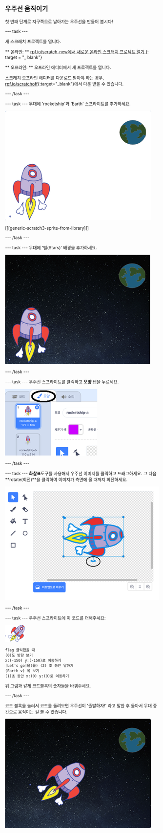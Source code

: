 ## 우주선 움직이기

첫 번째 단계로 지구쪽으로 날아가는 우주선을 만들어 봅시다!

\--- task \---

새 스크래치 프로젝트를 엽니다.

** 온라인: ** [ rpf.io/scratch-new에서 새로운 온라인 스크래치 프로젝트 열기 ](http://rpf.io/scratchon) {: target = "_ blank"}

** 오프라인: ** 오프라인 에디터에서 새 프로젝트를 엽니다.

스크래치 오프라인 에디터를 다운로드 받아야 하는 경우, [rpf.io/scratchoff](http://rpf.io/scratchoff){:target="_blank"}에서 다운 받을 수 있습니다.

\--- /task \---

\--- task \--- 무대에 'rocketship'과 'Earth' 스프라이트를 추가하세요.

![우주선과 지구 스프라이트](images/space-sprites.png)

[[[generic-scratch3-sprite-from-library]]]

\--- /task \---

\--- task \--- 무대에 '별(Stars)' 배경을 추가하세요.

![우주 배경](images/space-backdrop.png)

\--- /task \---

\--- task \--- 우주선 스프라이트를 클릭하고 **모양** 탭을 누르세요.

![스프라이트 의상](images/space-costume.png)

\--- /task \---

\--- task \--- **화살표**도구를 사용해서 우주선 이미지를 클릭하고 드래그하세요. 그 다음 **rotate(회전)**을 클릭하여 이미지가 측면에 올 때까지 회전하세요.

![의상 회전](images/space-rotate.png)

\--- /task \---

\--- task \--- 우주선 스프라이트에 이 코드를 더해주세요:

![우주선 스프라이트](images/sprite-spaceship.png)

```blocks3
flag 클릭했을 때
(0)도 방향 보기
x:(-150) y:(-150)로 이동하기
[Let's go]을(를) (2) 초 동안 말하기
(Earth v) 쪽 보기
(1)초 동안 x:(0) y:(0)로 이동하기
```

위 그림과 같게 코드블록의 숫자들을 바꿔주세요.

\--- /task \---

코드 블록을 눌러서 코드를 돌려보면 우주선이 '출발하자!' 라고 말한 후 돌아서 무대 중간으로 움직이는 걸 볼 수 있습니다.

![우주선 움직임 테스트](images/space-animate-stage.png)